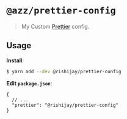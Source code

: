 # `@azz/prettier-config`

> My Custom [Prettier](https://prettier.io) config.

## Usage

**Install**:

```bash
$ yarn add --dev @rishijay/prettier-config
```

**Edit `package.json`**:

```jsonc
{
  // ...
  "prettier": "@rishijay/prettier-config"
}
```
